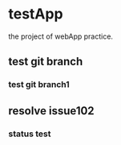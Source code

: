 # testApp

the project of webApp practice.

## test git branch

### test git branch1

## resolve issue102

### status test

